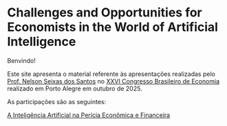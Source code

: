 # Challenges and Opportunities for Economists in the World of Artificial Intelligence

Benvindo!

Este site apresenta o material referente às apresentações realizadas pelo <a href="https://professor.ufrgs.br/nelsonseixas/" target="_blank">Prof. Nelson Seixas dos Santos</a> no <a href="https://cbe.cofecon.org/#evento" target="_blank"> XXVI Congresso Brasileiro de Economia</a> realizado em Porto Alegre em outubro de 2025.

As participações são as seguintes:

[A Inteligência Artificial na Perícia Econômica e Financeira](pericia/ai-economic-court-expertise.md)

<!--
[Desafios e Oportunidades para o Economista no mundo da Inteligência Artificial](desafios/challenges-opportunities-economists-ai.md)

-->

